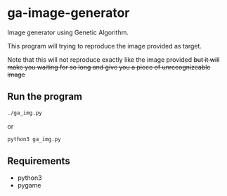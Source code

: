 # ga-image-generator
Image generator using Genetic Algorithm.

This program will trying to reproduce the image provided as target.

Note that this will not reproduce exactly like the image provided ~~but it will make you waiting for so long and give you a piece of unrecognizeable image~~

## Run the program
```bash
./ga_img.py
```
or
```bash
python3 ga_img.py
```

## Requirements
- python3
- pygame
